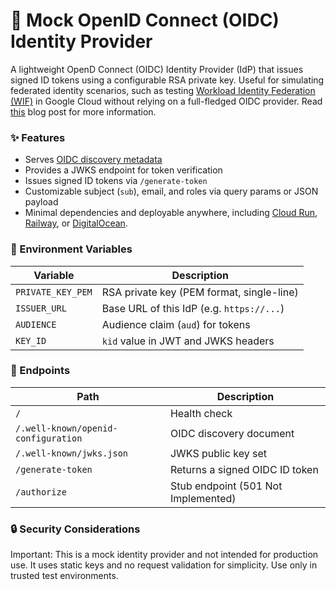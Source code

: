 # 🪪 Mock OpenID Connect (OIDC) Identity Provider

A lightweight OpenD Connect (OIDC) Identity Provider (IdP) that issues signed ID tokens using a configurable RSA private key. Useful for simulating federated identity scenarios, such as testing [Workload Identity Federation (WIF)](https://cloud.google.com/iam/docs/workload-identity-federation) in Google Cloud without relying on a full-fledged OIDC provider. Read [this](https://alphasec.io/secure-federated-access-to-google-cloud-building-a-mock-oidc-identity-provider/) blog post for more information.


### ✨ Features

- Serves [OIDC discovery metadata](https://openid.net/specs/openid-connect-discovery-1_0.html)
- Provides a JWKS endpoint for token verification
- Issues signed ID tokens via `/generate-token`
- Customizable subject (`sub`), email, and roles via query params or JSON payload
- Minimal dependencies and deployable anywhere, including [Cloud Run](https://cloud.google.com/run?hl=en), [Railway](https://railway.app/?referralCode=alphasec), or [DigitalOcean](https://m.do.co/c/5552e11c260f).


### 🔧 Environment Variables

| Variable          | Description                               |
|-------------------|-------------------------------------------|
| `PRIVATE_KEY_PEM` | RSA private key (PEM format, single-line) |
| `ISSUER_URL`      | Base URL of this IdP (e.g. `https://...`) |
| `AUDIENCE`        | Audience claim (`aud`) for tokens         |
| `KEY_ID`          | `kid` value in JWT and JWKS headers       |


### 🧪 Endpoints

| Path                                        | Description                           |
|---------------------------------------------|---------------------------------------|
| `/`                                         | Health check                          |
| `/.well-known/openid-configuration`         | OIDC discovery document               |
| `/.well-known/jwks.json`                    | JWKS public key set                   |
| `/generate-token`                           | Returns a signed OIDC ID token        |
| `/authorize`                                | Stub endpoint (501 Not Implemented)   |


### 🔒 Security Considerations
Important: This is a mock identity provider and not intended for production use. It uses static keys and no request validation for simplicity. Use only in trusted test environments.
